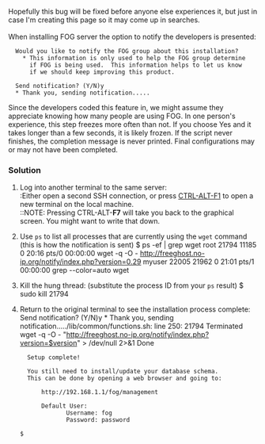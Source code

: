 Hopefully this bug will be fixed before anyone else experiences it, but
just in case I\'m creating this page so it may come up in searches.\
\
When installing FOG server the option to notify the developers is
presented:

      Would you like to notify the FOG group about this installation?
        * This information is only used to help the FOG group determine
          if FOG is being used.  This information helps to let us know
          if we should keep improving this product.

      Send notification? (Y/N)y
      * Thank you, sending notification.....

Since the developers coded this feature in, we might assume they
appreciate knowing how many people are using FOG. In one person\'s
experience, this step freezes more often than not. If you choose Yes and
it takes longer than a few seconds, it is likely frozen. If the script
never finishes, the completion message is never printed. Final
configurations may or may not have been completed.

### Solution

1.  Log into another terminal to the same server:\
    :Either open a second SSH connection, or press
    [CTRL-ALT-F1](http://linux.about.com/od/linux101/l/blnewbie5_1.htm)
    to open a new terminal on the local machine.\
    ::NOTE: Pressing CTRL-ALT-**F7** will take you back to the graphical
    screen. You might want to write that down.
2.  Use `ps` to list all processes that are currently using the `wget`
    command (this is how the notification is sent)
        $ ps -ef | grep wget
        root     21794 11185  0 20:16 pts/0    00:00:00 wget -q -O - http://freeghost.no-ip.org/notify/index.php?version=0.29
        myuser   22005 21962  0 21:01 pts/1    00:00:00 grep --color=auto wget
3.  Kill the hung thread: (substitute the process ID from your `ps`
    result)
        $ sudo kill 21794
4.  Return to the original terminal to see the installation process
    complete:
          Send notification? (Y/N)y
          * Thank you, sending notification...../lib/common/functions.sh: line 250: 21794 Terminated              wget -q -O - "http://freeghost.no-ip.org/notify/index.php?version=$version" > /dev/null 2>&1
        Done



          Setup complete!

          You still need to install/update your database schema.
          This can be done by opening a web browser and going to:

              http://192.168.1.1/fog/management

              Default User:
                     Username: fog
                     Password: password

        $
